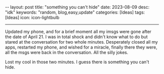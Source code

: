 --
layout: post
title:  "something you can't hide"
date:   2023-08-09
desc: "idk"
keywords: "random, blog,easy,update"
categories: [Ideas]
tags: [Ideas]
icon: icon-lightbulb

---

Updated my phone, and for a brief moment all my imsgs were gone after the date of April 21.
I was in total shock and didn't know what to do but stared at the conversation for two whole minutes.
Desperately closed all my apps, restarted my phone, and wished for a miracle, finally there they were, all the msgs were back in the conversation. 
All the silly jokes. 

Lost my cool in those two minutes. I guess there is something you can't hide.



